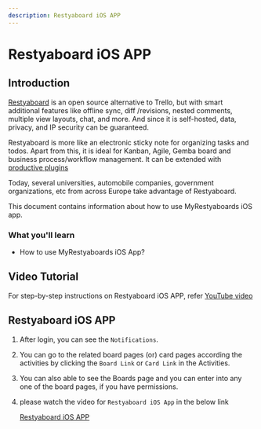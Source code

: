 ```yaml
---
description: Restyaboard iOS APP
---
```


# Restyaboard iOS APP

## Introduction

[Restyaboard](https://restya.com/board) is an open source alternative to Trello, but with smart additional features like offline sync, diff /revisions, nested comments, multiple view layouts, chat, and more. And since it is self-hosted, data, privacy, and IP security can be guaranteed.

Restyaboard is more like an electronic sticky note for organizing tasks and todos. Apart from this, it is ideal for Kanban, Agile, Gemba board and business process/workflow management. It can be extended with [productive plugins](https://restya.com/board/apps "productive plugins")

Today, several universities, automobile companies, government organizations, etc from across Europe take advantage of Restyaboard.

This document contains information about how to use MyRestyaboards iOS app.

### What you'll learn

*   How to use MyRestyaboards iOS App?

## Video Tutorial

For step-by-step instructions on Restyaboard iOS APP, refer [YouTube video](https://www.youtube.com/watch?v=3eI9vCm98es "Watch video on Restyaboard iOS APP")

## Restyaboard iOS APP

1.  After login, you can see the `Notifications`.
2.  You can go to the related board pages (or) card pages according the activities by clicking the `Board Link` or `Card Link` in the Activities.
3.  You can also able to see the Boards page and you can enter into any one of the board pages, if you have permissions.
4.  please watch the video for `Restyaboard iOS App` in the below link
    
    [Restyaboard iOS APP](https://www.youtube.com/watch?v=3eI9vCm98es)